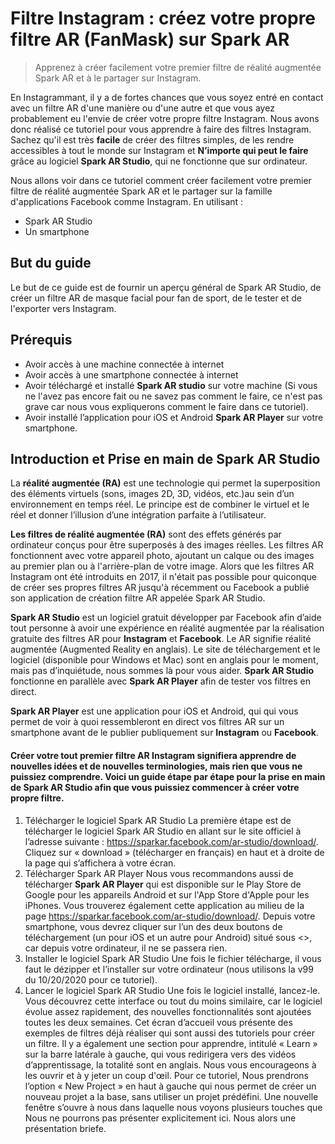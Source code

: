 # Filtre Instagram : créez votre propre filtre AR (FanMask) sur Spark AR
> Apprenez à créer facilement votre premier filtre de réalité augmentée Spark AR et à le partager sur Instagram.

En Instagrammant, il y a de fortes chances que vous soyez entré en contact avec un filtre AR d'une manière ou d'une autre et que vous ayez probablement eu l'envie de créer votre propre filtre Instagram. Nous avons donc réalisé ce tutoriel pour vous apprendre à faire des filtres Instagram. Sachez qu'il est très **facile** de créer des filtres simples, de les rendre accessibles à tout le monde sur Instagram et **N’importe qui peut le faire** grâce au logiciel **Spark AR Studio**, qui ne fonctionne que sur ordinateur.

Nous allons voir dans ce tutoriel comment créer facilement votre premier filtre de réalité augmentée Spark AR et le partager sur la famille d'applications Facebook comme Instagram. En utilisant :
- Spark AR Studio 
- Un smartphone
## But du guide
Le but de ce guide est de fournir un aperçu général de Spark AR Studio, de créer un filtre AR de masque facial pour fan de sport, de le tester et de l'exporter vers Instagram.
## Prérequis
- Avoir accès à une machine connectée à internet
- Avoir accès à une smartphone connectée à internet
- Avoir téléchargé et installé **Spark AR studio** sur votre machine (Si vous ne l'avez pas encore fait ou ne savez pas comment le faire, ce n'est pas grave car nous vous expliquerons comment le faire dans ce tutoriel).
- Avoir installé l’application pour iOS et Android **Spark AR Player** sur votre smartphone.
## Introduction et Prise en main de Spark AR Studio
La **réalité augmentée (RA)** est une technologie qui permet la superposition des éléments virtuels (sons, images 2D, 3D, vidéos, etc.)au sein d’un environnement en temps réel. Le principe est de combiner le virtuel et le réel et donner l’illusion d’une intégration parfaite à l’utilisateur.

**Les filtres de réalité augmentée (RA)** sont des effets générés par ordinateur conçus pour être superposés à des images réelles. Les filtres AR fonctionnent avec votre appareil photo, ajoutant un calque ou des images au premier plan ou à l'arrière-plan de votre image. Alors que les filtres AR Instagram ont été introduits en 2017, il n'était pas possible pour quiconque de créer ses propres filtres AR jusqu'à récemment ou Facebook a publié son application de création filtre AR  appelée Spark AR Studio.

**Spark AR Studio** est un logiciel gratuit développer par Facebook afin d’aide tout personne à avoir une expérience en réalité augmentée par la réalisation gratuite des filtres AR pour **Instagram** et **Facebook**. Le AR signifie réalité augmentée (Augmented Reality en anglais). Le site de téléchargement et le logiciel (disponible pour Windows et Mac) sont en anglais pour le moment, mais pas d’inquiétude, nous sommes là pour vous aider. **Spark AR Studio** fonctionne en parallèle avec **Spark AR Player** afin de tester vos filtres en direct.

**Spark AR Player** est une application pour iOS et Android, qui qui vous permet de voir à quoi ressembleront en direct vos filtres AR sur un smartphone avant de le publier publiquement sur **Instagram** ou **Facebook**. 

#### Créer votre tout premier filtre AR Instagram signifiera apprendre de nouvelles idées et de nouvelles terminologies, mais rien que vous ne puissiez comprendre. Voici un guide étape par étape pour la prise en main de Spark AR Studio afin que vous puissiez commencer à créer votre propre filtre.
1. Télécharger le logiciel Spark AR Studio
La première étape est de télécharger le logiciel Spark AR Studio en allant sur le site officiel à l’adresse suivante : https://sparkar.facebook.com/ar-studio/download/. Cliquez sur « download » (télécharger en français) en haut et à droite de la page qui s’affichera à votre écran. 
2. Télécharger Spark AR Player
Nous vous recommandons aussi de télécharger **Spark AR Player** qui est disponible sur le Play Store de Google pour les appareils Android et sur l'App Store d'Apple pour les iPhones. Vous trouverez également cette application au milieu de la page https://sparkar.facebook.com/ar-studio/download/. Depuis votre smartphone, vous devrez cliquer sur l’un des deux boutons de téléchargement (un pour iOS et un autre pour Android) situé sous <<Get the Spark AR Player>>, car depuis votre ordinateur, il ne se passera rien.
3. Installer le logiciel Spark AR Studio
Une fois le fichier télécharge, il vous faut le dézipper et l’installer sur votre ordinateur (nous utilisons la v99 du 10/20/2020 pour ce tutoriel). 
4. Lancer le logiciel Spark AR Studio
Une fois le logiciel installé, lancez-le. Vous découvrez cette interface ou tout du moins similaire, car le logiciel évolue assez rapidement, des nouvelles fonctionnalités sont ajoutées toutes les deux semaines.  Cet écran d’accueil vous présente des exemples de filtres déjà réaliser qui sont aussi des tutoriels pour créer un filtre. Il y a également une section pour apprendre, intitulé « Learn » sur la barre latérale à gauche, qui vous redirigera vers des vidéos d’apprentissage, la totalité sont en anglais. Nous vous encourageons à les ouvrir et à y jeter un coup d'œil. Pour ce tutoriel, Nous prendrons l’option « New Project » en haut à gauche qui nous permet de créer un nouveau projet a la base, sans utiliser un projet prédéfini.
Une nouvelle fenêtre s’ouvre à nous dans laquelle nous voyons plusieurs touches que Nous ne pourrons pas présenter explicitement ici. Nous alors une présentation briefe.
